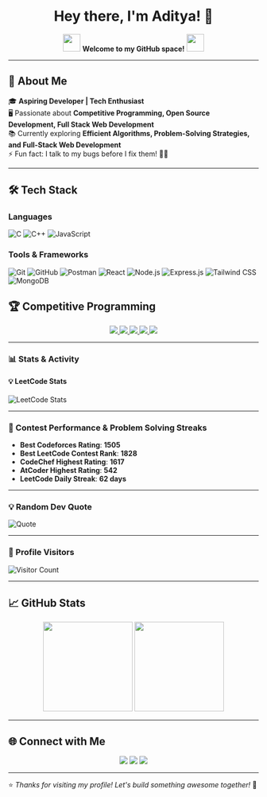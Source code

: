 <h1 align="center">Hey there, I'm Aditya! 👋</h1>

<p align="center">
  <img src="https://media.giphy.com/media/hvRJCLFzcasrR4ia7z/giphy.gif" width="35">
  <b>Welcome to my GitHub space!</b>
  <img src="https://media.giphy.com/media/hvRJCLFzcasrR4ia7z/giphy.gif" width="35">
</p>

---

## 🚀 About Me  
🎓 **Aspiring Developer | Tech Enthusiast**  
🖥️ Passionate about **Competitive Programming, Open Source Development, Full Stack Web Development**  
📚 Currently exploring **Efficient Algorithms, Problem-Solving Strategies, and Full-Stack Web Development**  
⚡ Fun fact: I talk to my bugs before I fix them! 🐞😂  

---

## 🛠️ Tech Stack  
### **Languages**  
![C](https://img.shields.io/badge/C-00599C?style=for-the-badge&logo=c&logoColor=white)
![C++](https://img.shields.io/badge/C%2B%2B-00599C?style=for-the-badge&logo=c%2B%2B&logoColor=white)
![JavaScript](https://img.shields.io/badge/JavaScript-F7DF1E?style=for-the-badge&logo=javascript&logoColor=black)

### **Tools & Frameworks**  

![Git](https://img.shields.io/badge/Git-F05032?style=for-the-badge&logo=git&logoColor=white)
![GitHub](https://img.shields.io/badge/GitHub-181717?style=for-the-badge&logo=github&logoColor=white)
![Postman](https://img.shields.io/badge/Postman-FF6C37?style=for-the-badge&logo=postman&logoColor=white)
![React](https://img.shields.io/badge/React-61DAFB?style=for-the-badge&logo=react&logoColor=black)
![Node.js](https://img.shields.io/badge/Node.js-339933?style=for-the-badge&logo=node.js&logoColor=white)
![Express.js](https://img.shields.io/badge/Express.js-000?style=for-the-badge&logo=express&logoColor=white)
![Tailwind CSS](https://img.shields.io/badge/Tailwind_CSS-38B2AC?style=for-the-badge&logo=tailwind-css&logoColor=white)
![MongoDB](https://img.shields.io/badge/MongoDB-47A248?style=for-the-badge&logo=mongodb&logoColor=white)

## 🏆 Competitive Programming  

<p align="center"> <a href="https://codeforces.com/profile/adi_tya_710"> <img src="https://img.shields.io/badge/Codeforces-1F8ACB?style=for-the-badge&logo=codeforces&logoColor=white"> </a> <a href="https://leetcode.com/aditya___001"> <img src="https://img.shields.io/badge/LeetCode-FFA116?style=for-the-badge&logo=leetcode&logoColor=black"> </a> <a href="https://atcoder.jp/users/adi_001"> <img src="https://img.shields.io/badge/AtCoder-5F9EA0?style=for-the-badge"> </a> <a href="https://www.codechef.com/users/grindelwald_01"> <img src="https://img.shields.io/badge/CodeChef-5B4638?style=for-the-badge&logo=codechef&logoColor=white"> </a> <a href="https://www.codingninjas.com/studio/profile/HeWhoRemains"> <img src="https://img.shields.io/badge/CodingNinjas-FF5722?style=for-the-badge"> </a> </p>

---

### **📊 Stats & Activity**  

#### **💡 LeetCode Stats**
![LeetCode Stats](https://leetcard.jacoblin.cool/aditya___001?theme=dark&font=Karma)

---

### **🔹 Contest Performance & Problem Solving Streaks**  
- **Best Codeforces Rating**: **1505**  
- **Best LeetCode Contest Rank**: **1828**  
- **CodeChef Highest Rating**: **1617**  
- **AtCoder Highest Rating**: **542**  
- **LeetCode Daily Streak**: **62 days**  

---

### 💡 Random Dev Quote  
![Quote](https://quotes-github-readme.vercel.app/api?type=horizontal&theme=radical)

---

### 👀 Profile Visitors  
![Visitor Count](https://komarev.com/ghpvc/?username=Aditya-aks-710&label=Profile%20Views&color=blue&style=flat)

---

## 📈 GitHub Stats  
<p align="center">
  <img src="https://github-readme-stats.vercel.app/api?username=Aditya-aks-710&show_icons=true&theme=radical" height="180px">
  <img src="https://github-readme-streak-stats.herokuapp.com/?user=Aditya-aks-710&theme=radical" height="180px">
</p>

---

## 🌐 Connect with Me  
<p align="center">
  <a href="https://linkedin.com/in/aditya-aryan-304179252" target="_blank"><img src="https://img.shields.io/badge/LinkedIn-blue?style=for-the-badge&logo=linkedin"></a>
  <a href="https://x.com/nubiii55924" target="_blank"><img src="https://img.shields.io/badge/Twitter-blue?style=for-the-badge&logo=twitter"></a>
  <a href="mailto:adityaaryan3012@gmail.com" target="_blank"><img src="https://img.shields.io/badge/Email-D14836?style=for-the-badge&logo=gmail&logoColor=white"></a>
</p>

---

⭐️ *Thanks for visiting my profile! Let's build something awesome together!* 🚀
